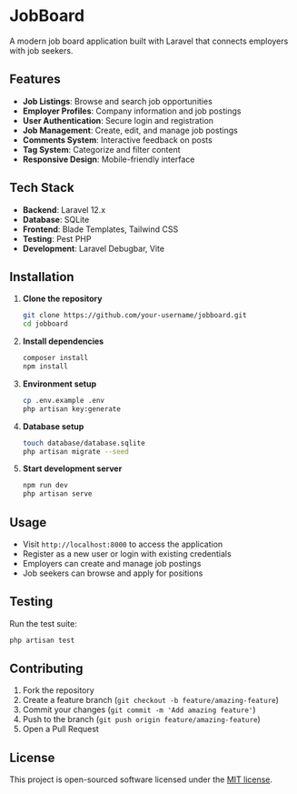 # JobBoard

A modern job board application built with Laravel that connects employers with job seekers.

## Features

- **Job Listings**: Browse and search job opportunities
- **Employer Profiles**: Company information and job postings
- **User Authentication**: Secure login and registration
- **Job Management**: Create, edit, and manage job postings
- **Comments System**: Interactive feedback on posts
- **Tag System**: Categorize and filter content
- **Responsive Design**: Mobile-friendly interface

## Tech Stack

- **Backend**: Laravel 12.x
- **Database**: SQLite
- **Frontend**: Blade Templates, Tailwind CSS
- **Testing**: Pest PHP
- **Development**: Laravel Debugbar, Vite

## Installation

1. **Clone the repository**
   ```bash
   git clone https://github.com/your-username/jobboard.git
   cd jobboard
   ```

2. **Install dependencies**
   ```bash
   composer install
   npm install
   ```

3. **Environment setup**
   ```bash
   cp .env.example .env
   php artisan key:generate
   ```

4. **Database setup**
   ```bash
   touch database/database.sqlite
   php artisan migrate --seed
   ```

5. **Start development server**
   ```bash
   npm run dev
   php artisan serve
   ```

## Usage

- Visit `http://localhost:8000` to access the application
- Register as a new user or login with existing credentials
- Employers can create and manage job postings
- Job seekers can browse and apply for positions

## Testing

Run the test suite:
```bash
php artisan test
```

## Contributing

1. Fork the repository
2. Create a feature branch (`git checkout -b feature/amazing-feature`)
3. Commit your changes (`git commit -m 'Add amazing feature'`)
4. Push to the branch (`git push origin feature/amazing-feature`)
5. Open a Pull Request

## License

This project is open-sourced software licensed under the [MIT license](https://opensource.org/licenses/MIT).